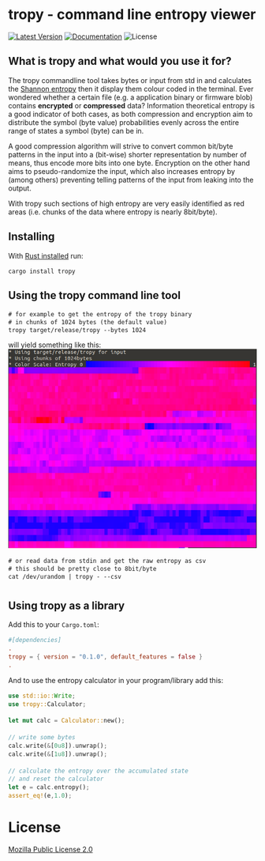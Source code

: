 # tropy - command line entropy viewer
[![Latest Version](https://img.shields.io/crates/v/tropy.svg)](https://crates.io/crates/tropy)
[![Documentation](https://docs.rs/tropy/badge.svg)](https://docs.rs/crate/tropy)
![License](https://img.shields.io/crates/l/tropy.svg)

## What is tropy and what would you use it for?
The tropy commandline tool takes bytes or input from std in and calculates the [Shannon entropy](https://en.wikipedia.org/wiki/Entropy_(information_theory)) then it display them colour coded in the terminal.
Ever wondered whether a certain file (e.g. a application binary or firmware blob) contains __encrypted__ or __compressed__ data?
Information theoretical entropy is a good indicator of both cases, as both compression and encryption aim to distribute the symbol (byte value) probabilities evenly across the entire range of states a symbol (byte) can be in.

A good compression algorithm will strive to convert common bit/byte patterns in the input into a (bit-wise) shorter representation by number of means, thus encode more bits into one byte.
Encryption on the other hand aims to pseudo-randomize the input, which also increases entropy by (among others) preventing telling patterns of the input from leaking into the output.

With tropy such sections of high entropy are very easily identified as red areas (i.e. chunks of the data where entropy is nearly 8bit/byte).

## Installing
With [Rust installed](https://rustup.rs) run:
```shell
cargo install tropy
``` 

## Using the tropy command line tool

```shell
# for example to get the entropy of the tropy binary
# in chunks of 1024 bytes (the default value)
tropy target/release/tropy --bytes 1024
```
will yield something like this:
![example.png](example.png)

```shell
# or read data from stdin and get the raw entropy as csv
# this should be pretty close to 8bit/byte
cat /dev/urandom | tropy - --csv
```
#

## Using tropy as a library
Add this to your ```Cargo.toml```:
```toml
#[dependencies]
.
tropy = { version = "0.1.0", default_features = false }
.

```
And to use the entropy calculator in your program/library add this:
```rust
use std::io::Write;
use tropy::Calculator;

let mut calc = Calculator::new();

// write some bytes
calc.write(&[0u8]).unwrap();
calc.write(&[1u8]).unwrap();

// calculate the entropy over the accumulated state
// and reset the calculator
let e = calc.entropy();
assert_eq!(e,1.0);

```

# License
[Mozilla Public License 2.0](https://www.mozilla.org/en-US/MPL/2.0)

